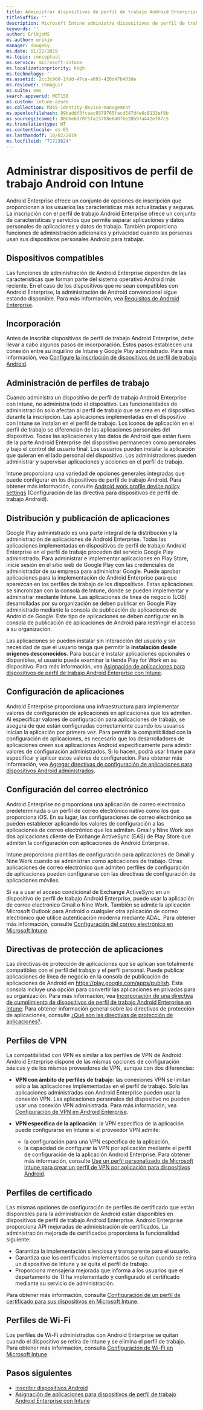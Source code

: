 ```yaml
---
title: Administrar dispositivos de perfil de trabajo Android Enterprise en Microsoft Intune
titleSuffix: ''
description: Microsoft Intune administra dispositivos de perfil de trabajo Android Enterprise para proporcionar funciones de administración adicionales y privacidad cuando las personas usan sus dispositivos personales Android para trabajar.
keywords: ''
author: ErikjeMS
ms.author: erikje
manager: dougeby
ms.date: 01/22/2019
ms.topic: conceptual
ms.service: microsoft-intune
ms.localizationpriority: high
ms.technology: ''
ms.assetid: 2cc3c960-1fdd-47ca-a693-420d47b403de
ms.reviewer: chmaguir
ms.suite: ems
search.appverid: MET150
ms.custom: intune-azure
ms.collection: M365-identity-device-management
ms.openlocfilehash: 89baddf3fcaec9379765facd547d4e6c8133ef8b
ms.sourcegitcommit: 88b6e6d70f5fa15708e640f6e20b97a442ef07c5
ms.translationtype: HT
ms.contentlocale: es-ES
ms.lasthandoff: 10/02/2019
ms.locfileid: "71723624"
---
```

# <a name="manage-android-work-profile-devices-with-intune"></a>Administrar dispositivos de perfil de trabajo Android con Intune

Android Enterprise ofrece un conjunto de opciones de inscripción que proporcionan a los usuarios las características más actualizadas y seguras. La inscripción con el perfil de trabajo Android Enterprise ofrece un conjunto de características y servicios que permite separar aplicaciones y datos personales de aplicaciones y datos de trabajo. También proporciona funciones de administración adicionales y privacidad cuando las personas usan sus dispositivos personales Android para trabajar. 

## <a name="supported-devices"></a>Dispositivos compatibles

Las funciones de administración de Android Enterprise dependen de las características que forman parte del sistema operativo Android más reciente. En el caso de los dispositivos que no sean compatibles con Android Enterprise, la administración de Android convencional sigue estando disponible. Para más información, vea [Requisitos de Android Enterprise](https://support.google.com/work/android/answer/6174145?hl=en&ref_topic=6151012).

## <a name="onboarding"></a>Incorporación

Antes de inscribir dispositivos de perfil de trabajo Android Enterprise, debe llevar a cabo algunos pasos de incorporación. Estos pasos establecen una conexión entre su inquilino de Intune y Google Play administrado. Para más información, vea [Configure la inscripción de dispositivos de perfil de trabajo Android](android-work-profile-enroll.md).

## <a name="work-profile-management"></a>Administración de perfiles de trabajo

Cuando administra un dispositivo de perfil de trabajo Android Enterprise con Intune, no administra todo el dispositivo. Las funcionalidades de administración solo afectan al perfil de trabajo que se crea en el dispositivo durante la inscripción. Las aplicaciones implementadas en el dispositivo con Intune se instalan en el perfil de trabajo. Los iconos de aplicación en el perfil de trabajo se diferencian de las aplicaciones personales del dispositivo. Todas las aplicaciones y los datos de Android que están fuera de la parte Android Enterprise del dispositivo permanecen como personales y bajo el control del usuario final. Los usuarios pueden instalar la aplicación que quieran en el lado personal del dispositivo. Los administradores pueden administrar y supervisar aplicaciones y acciones en el perfil de trabajo.

Intune proporciona una variedad de opciones generales integradas que puede configurar en los dispositivos de perfil de trabajo Android. Para obtener más información, consulte [Android work profile device policy settings](../protect/compliance-policy-create-android-for-work.md) (Configuración de las directiva para dispositivos de perfil de trabajo Android).

## <a name="app-publishing-and-distribution"></a>Distribución y publicación de aplicaciones

Google Play administrado es una parte integral de la distribución y la administración de aplicaciones de Android Enterprise. Todas las aplicaciones implementadas en dispositivos de perfil de trabajo Android Enterprise en el perfil de trabajo proceden del servicio Google Play administrado. Para administrar e implementar aplicaciones en Play Store, inicie sesión en el sitio web de Google Play con las credenciales de administrador de su empresa para administrar Google. Puede aprobar aplicaciones para la implementación de Android Enterprise para que aparezcan en los perfiles de trabajo de los dispositivos. Estas aplicaciones se sincronizan con la consola de Intune, donde se pueden implementar y administrar mediante Intune. Las aplicaciones de línea de negocio (LOB) desarrolladas por su organización se deben publicar en Google Play administrado mediante la consola de publicación de aplicaciones de Android de Google. Este tipo de aplicaciones se deben configurar en la consola de publicación de aplicaciones de Android para restringir el acceso a su organización.

Las aplicaciones se pueden instalar sin interacción del usuario y sin necesidad de que el usuario tenga que permitir la **instalación desde orígenes desconocidos**. Para buscar e instalar aplicaciones opcionales o disponibles, el usuario puede examinar la tienda Play for Work en su dispositivo. Para más información, vea [Asignación de aplicaciones para dispositivos de perfil de trabajo Android Enterprise con Intune](../apps/apps-add-android-for-work.md).

## <a name="app-configuration"></a>Configuración de aplicaciones

Android Enterprise proporciona una infraestructura para implementar valores de configuración de aplicaciones en aplicaciones que los admiten. Al especificar valores de configuración para aplicaciones de trabajo, se asegura de que están configuradas correctamente cuando los usuarios inician la aplicación por primera vez. Para permitir la compatibilidad con la configuración de aplicaciones, es necesario que los desarrolladores de aplicaciones creen sus aplicaciones Android específicamente para admitir valores de configuración administrados. Si lo hacen, podrá usar Intune para especificar y aplicar estos valores de configuración. Para obtener más información, vea [Agregar directivas de configuración de aplicaciones para dispositivos Android administrados](../apps/app-configuration-policies-use-android.md).

## <a name="email-configuration"></a>Configuración del correo electrónico

Android Enterprise no proporciona una aplicación de correo electrónico predeterminada o un perfil de correo electrónico nativo como los que proporciona iOS. En su lugar, las configuraciones de correo electrónico se pueden establecer aplicando los valores de configuración a las aplicaciones de correo electrónico que los admitan. Gmail y Nine Work son dos aplicaciones cliente de Exchange ActiveSync (EAS) de Play Store que admiten la configuración con aplicaciones de Android Enterprise.

Intune proporciona plantillas de configuración para aplicaciones de Gmail y Nine Work cuando se administran como aplicaciones de trabajo. Otras aplicaciones de correo electrónico que admiten perfiles de configuración de aplicaciones pueden configurarse con las directivas de configuración de aplicaciones móviles.

Si va a usar el acceso condicional de Exchange ActiveSync en un dispositivo de perfil de trabajo Android Enterprise, puede usar la aplicación de correo electrónico Gmail o Nine Work. También se admite la aplicación Microsoft Outlook para Android o cualquier otra aplicación de correo electrónico que utilice autenticación moderna mediante ADAL. Para obtener más información, consulte [Configuración del correo electrónico en Microsoft Intune](../configuration/email-settings-configure.md).

## <a name="app-protection-policies"></a>Directivas de protección de aplicaciones

Las directivas de protección de aplicaciones que se aplican son totalmente compatibles con el perfil del trabajo y el perfil personal. Puede publicar aplicaciones de línea de negocio en la consola de publicación de aplicaciones de Android en https://play.google.com/apps/publish. Esta consola incluye una opción para convertir las aplicaciones en privadas para su organización. Para más información, vea [Incorporación de una directiva de cumplimiento de dispositivos de perfil de trabajo Android Enterprise en Intune](../protect/compliance-policy-create-android-for-work.md). Para obtener información general sobre las directivas de protección de aplicaciones, consulte [¿Qué son las directivas de protección de aplicaciones?](../apps/app-protection-policy.md).

## <a name="vpn-profiles"></a>Perfiles de VPN

La compatibilidad con VPN es similar a los perfiles de VPN de Android. Android Enterprise dispone de las mismas opciones de configuración básicas y de los mismos proveedores de VPN, aunque con dos diferencias:

- **VPN con ámbito de perfiles de trabajo**: las conexiones VPN se limitan solo a las aplicaciones implementadas en el perfil de trabajo. Solo las aplicaciones administradas con Android Enterprise pueden usar la conexión VPN. Las aplicaciones personales del dispositivo no pueden usar una conexión VPN administrada. Para más información, vea [Configuración de VPN en Android Enterprise](../configuration/vpn-settings-android-enterprise.md).

- **VPN específica de la aplicación**: la VPN específica de la aplicación puede configurarse en Intune si el proveedor VPN admite:
  - la configuración para una VPN específica de la aplicación,
  - la capacidad de configurar la VPN por aplicación mediante el perfil de configuración de la aplicación Android Enterprise.
  Para obtener más información, consulte [Use un perfil personalizado de Microsoft Intune para crear un perfil de VPN por aplicación para dispositivos Android](../configuration/android-pulse-secure-per-app-vpn.md).

## <a name="certificate-profiles"></a>Perfiles de certificado

Las mismas opciones de configuración de perfiles de certificado que están disponibles para la administración de Android están disponibles en dispositivos de perfil de trabajo Android Enterprise. Android Enterprise proporciona API mejoradas de administración de certificados. La administración mejorada de certificados proporciona la funcionalidad siguiente:

- Garantiza la implementación silenciosa y transparente para el usuario.
- Garantiza que los certificados implementados se quitan cuando se retira un dispositivo de Intune y se quita el perfil de trabajo.
- Proporciona mensajería mejorada que informa a los usuarios que el departamento de TI ha implementado y configurado el certificado mediante su servicio de administración.

Para obtener más información, consulte [Configuración de un perfil de certificado para sus dispositivos en Microsoft Intune](../protect/certificates-configure.md).

## <a name="wi-fi-profiles"></a>Perfiles de Wi-Fi

Los perfiles de Wi-Fi administrados con Android Enterprise se quitan cuando el dispositivo se retira de Intune y se elimina el perfil de trabajo. Para obtener más información, consulta [Configuración de Wi-Fi en Microsoft Intune](../configuration/wi-fi-settings-configure.md).

## <a name="next-steps"></a>Pasos siguientes
- [Inscribir dispositivos Android](android-enroll.md)
- [Asignación de aplicaciones para dispositivos de perfil de trabajo Android Enterprise con Intune](../apps/apps-add-android-for-work.md)
